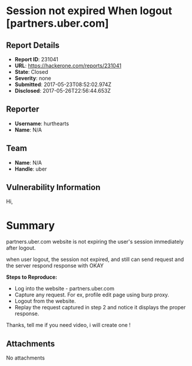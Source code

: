 # Session not expired When logout [partners.uber.com]

## Report Details
- **Report ID**: 231041
- **URL**: https://hackerone.com/reports/231041
- **State**: Closed
- **Severity**: none
- **Submitted**: 2017-05-23T08:52:02.974Z
- **Disclosed**: 2017-05-26T22:56:44.653Z

## Reporter
- **Username**: hurthearts
- **Name**: N/A

## Team
- **Name**: N/A
- **Handle**: uber

## Vulnerability Information
Hi,

Summary
=========
partners.uber.com website is not expiring the user's session immediately after logout.

when user logout, the session not expired, and still can send request and the server respond response with OKAY

__Steps to Reproduce:__

- Log into the website - partners.uber.com
- Capture any request. For ex, profile edit page using burp proxy.
- Logout from the website.
- Replay the request captured in step 2 and notice it displays the proper response.

Thanks, 
tell me if you need video, i will create one !

## Attachments
No attachments
